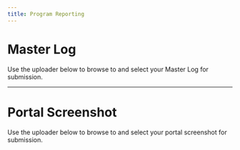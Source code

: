 ```yaml
---
title: Program Reporting
---
```


# Master Log
Use the uploader below to browse to and select your Master Log for submission.

<script src="https://csuchico.app.box.com/upload-widget/embed.js?folderID=53488856720&title=Submit%20File(s)%20to%20upload_here&instructions=Upload%20your%20files%20here.%20&isDescriptionFieldShown=1&isEmailRequired=1&width=385&height=420&token=dk26enkba30gg2bvemg6aag5xzpdkm52" type="text/javascript"></script>

----

# Portal Screenshot 
Use the uploader below to browse to and select your portal screenshot for submission.

<script src="https://csuchico.app.box.com/upload-widget/embed.js?folderID=53488856720&title=Submit%20File(s)%20to%20upload_here&instructions=Upload%20your%20files%20here.%20&isDescriptionFieldShown=1&isEmailRequired=1&width=385&height=420&token=dk26enkba30gg2bvemg6aag5xzpdkm52" type="text/javascript"></script>